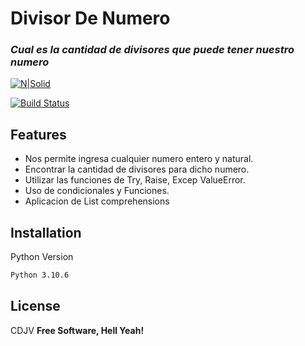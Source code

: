 # Divisor De Numero
### _Cual es la cantidad de divisores que puede tener nuestro numero_

[![N|Solid](https://cldup.com/dTxpPi9lDf.thumb.png)](https://nodesource.com/products/nsolid)

[![Build Status](https://travis-ci.org/joemccann/dillinger.svg?branch=master)](https://travis-ci.org/joemccann/dillinger)

## Features

- Nos permite ingresa cualquier numero entero y natural.
- Encontrar la cantidad de divisores para dicho numero.
- Utilizar las funciones de Try, Raise, Excep ValueError.
- Uso de condicionales y Funciones.
- Aplicacion de List  comprehensions

## Installation

Python Version

```sh
Python 3.10.6
```

## License

CDJV
**Free Software, Hell Yeah!**